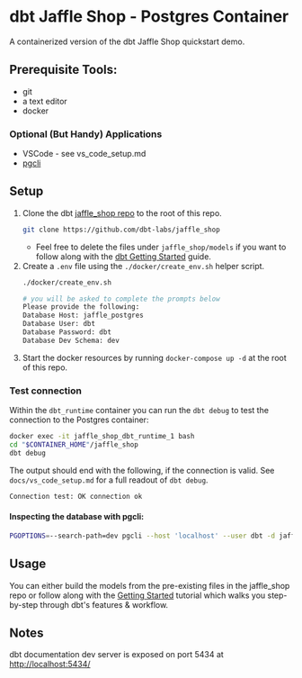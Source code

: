 # dbt Jaffle Shop - Postgres Container

A containerized version of the dbt Jaffle Shop quickstart demo.

## Prerequisite Tools:
* git
* a text editor
* docker

### Optional (But Handy) Applications
* VSCode - see vs_code_setup.md
* [pgcli](https://www.pgcli.com/)

## Setup
1. Clone the dbt [jaffle_shop repo](https://github.com/dbt-labs/jaffle_shop) to the root of this repo.
    ```bash
    git clone https://github.com/dbt-labs/jaffle_shop
    ```
   * Feel free to delete the files under `jaffle_shop/models` if you want to follow along 
     with the [dbt Getting Started](https://docs.getdbt.com/tutorial/setting-up) guide.
2. Create a `.env` file using the `./docker/create_env.sh` helper script.
    ```bash
    ./docker/create_env.sh
    
    # you will be asked to complete the prompts below
    Please provide the following:
    Database Host: jaffle_postgres
    Database User: dbt
    Database Password: dbt
    Database Dev Schema: dev
    ```
3. Start the docker resources by running `docker-compose up -d` at the root of this repo.

### Test connection

Within the `dbt_runtime` container you can run the `dbt debug` to test the connection to the Postgres container:

```bash
docker exec -it jaffle_shop_dbt_runtime_1 bash
cd "$CONTAINER_HOME"/jaffle_shop
dbt debug
```

The output should end with the following, if the connection is valid.
See `docs/vs_code_setup.md` for a full readout of `dbt debug`.
```bash
Connection test: OK connection ok
```

#### Inspecting the database with pgcli:
```bash
PGOPTIONS=--search-path=dev pgcli --host 'localhost' --user dbt -d jaffle_shop -p 5433
```

## Usage

You can either build the models from the pre-existing files in the jaffle_shop repo or follow along
with the [Getting Started](https://docs.getdbt.com/tutorial/setting-up) tutorial which walks you step-by-step through dbt's features & workflow.

## Notes

dbt documentation dev server is exposed on port 5434 at <http://localhost:5434/>